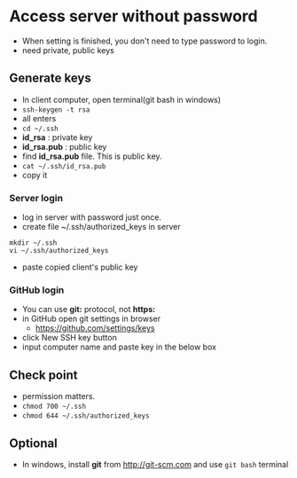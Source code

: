 # Access server without password
* When setting is finished, you don't need to type password to login.
* need private, public keys

## Generate keys
* In client computer, open terminal(git bash in windows)
* `ssh-keygen -t rsa`
* all enters
* `cd ~/.ssh`
* **id_rsa** : private key
* **id_rsa.pub** : public key
* find **id_rsa.pub** file. This is public key.
* `cat ~/.ssh/id_rsa.pub`
* copy it

### Server login
* log in server with password just once.
* create file ~/.ssh/authorized_keys in server
```
mkdir ~/.ssh
vi ~/.ssh/authorized_keys
```
* paste copied client's public key

### GitHub login
* You can use **git:** protocol, not **https:**
* in GitHub open git settings in browser
  * https://github.com/settings/keys
* click New SSH key button
* input computer name and paste key in the below box

## Check point
* permission matters.
* `chmod 700 ~/.ssh`
* `chmod 644 ~/.ssh/authorized_keys`

## Optional
* In windows, install **git** from http://git-scm.com and use `git bash` terminal

